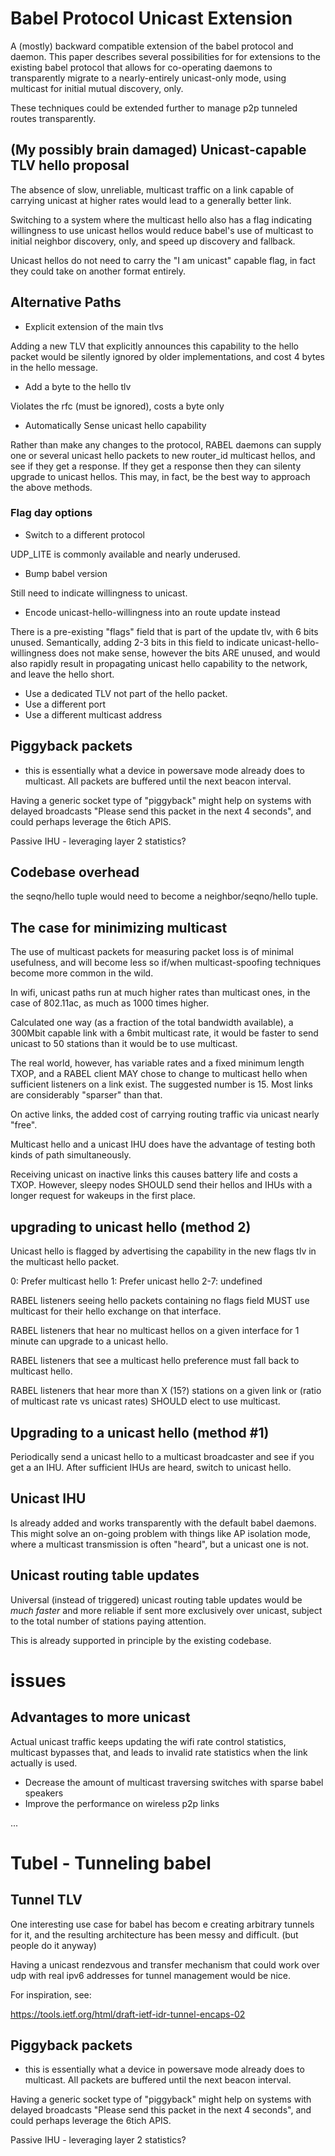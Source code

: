 # Babel Protocol Unicast Extension

A (mostly) backward compatible extension of the babel protocol and
daemon. This paper describes several possibilities for for extensions to
the existing babel protocol that allows for co-operating daemons to
transparently migrate to a nearly-entirely unicast-only mode, using
multicast for initial mutual discovery, only.

These techniques could be extended further to manage p2p tunneled routes
transparently.

## (My possibly brain damaged) Unicast-capable TLV hello proposal

The absence of slow, unreliable, multicast traffic on a link capable of
carrying unicast at higher rates would lead to a generally better link.

Switching to a system where the multicast hello also has a flag
indicating willingness to use unicast hellos would reduce babel's use of
multicast to initial neighbor discovery, only, and speed up discovery
and fallback.

Unicast hellos do not need to carry the "I am unicast" capable flag,
in fact they could take on another format entirely.

## Alternative Paths

* Explicit extension of the main tlvs

Adding a new TLV that explicitly announces this capability to the hello
packet would be silently ignored by older implementations, and cost 4
bytes in the hello message.

* Add a byte to the hello tlv

Violates the rfc (must be ignored), costs a byte only

* Automatically Sense unicast hello capability

Rather than make any changes to the protocol, RABEL daemons can
supply one or several unicast hello packets to new router_id multicast hellos,
and see if they get a response. If they get a response then they can
silenty upgrade to unicast hellos. This may, in fact, be the best
way to approach the above methods.

### Flag day options

* Switch to a different protocol

UDP_LITE is commonly available and nearly underused.

* Bump babel version

Still need to indicate willingness to unicast.

* Encode unicast-hello-willingness into an route update instead

There is a pre-existing "flags" field that is part of the update tlv,
with 6 bits unused. Semantically, adding 2-3 bits in this field to
indicate unicast-hello-willingness does not make sense, however
the bits ARE unused, and would also rapidly result in propagating
unicast hello capability to the network, and leave the hello short.

* Use a dedicated TLV not part of the hello packet.
* Use a different port
* Use a different multicast address

## Piggyback packets

- this is essentially what a device in powersave mode already does to
  multicast. All packets are buffered until the next beacon interval.

Having a generic socket type of "piggyback" might help on systems with
delayed broadcasts "Please send this packet in the next 4 seconds", and
could perhaps leverage the 6tich APIS.

Passive IHU - leveraging layer 2 statistics?

## Codebase overhead

the seqno/hello tuple would need to become a neighbor/seqno/hello tuple.

## The case for minimizing multicast

The use of multicast packets for measuring packet loss is of minimal
usefulness, and will become less so if/when multicast-spoofing
techniques become more common in the wild.

In wifi, unicast paths run at much higher rates than multicast ones, in
the case of 802.11ac, as much as 1000 times higher.

Calculated one way (as a fraction of the total bandwidth available),
a 300Mbit capable link with a 6mbit multicast rate, it would be faster
to send unicast to 50 stations than it would be to use multicast.

The real world, however, has variable rates and a fixed minimum length
TXOP, and a RABEL client MAY chose to change to multicast hello when
sufficient listeners on a link exist. The suggested number is 15. Most
links are considerably "sparser" than that.

On active links, the added cost of carrying routing traffic via unicast
nearly "free".

Multicast hello and a unicast IHU does have the advantage of testing
both kinds of path simultaneously.

Receiving unicast on inactive links this causes battery life and costs a TXOP.
However, sleepy nodes SHOULD send their hellos and IHUs with a longer
request for wakeups in the first place.

## upgrading to unicast hello (method 2)

Unicast hello is flagged by advertising the capability in the
new flags tlv in the multicast hello packet.

0: Prefer multicast hello
1: Prefer unicast hello
2-7: undefined

RABEL listeners seeing hello packets containing no flags field MUST use
multicast for their hello exchange on that interface.

RABEL listeners that hear no multicast hellos on a given interface for 1
minute can upgrade to a unicast hello.

RABEL listeners that see a multicast hello preference must fall back to
multicast hello.

RABEL listeners that hear more than X (15?) stations on a given link or
(ratio of multicast rate vs unicast rates) SHOULD elect to use multicast.

## Upgrading to a unicast hello (method #1)

Periodically send a unicast hello to a multicast broadcaster and see
if you get a an IHU. After sufficient IHUs are heard, switch to
unicast hello.

## Unicast IHU

Is already added and works transparently with the default babel daemons.
This might solve an on-going problem with things like AP isolation mode,
where a multicast transmission is often "heard", but a unicast one is not.

## Unicast routing table updates

Universal (instead of triggered) unicast routing table updates would be
*much faster* and more reliable if sent more exclusively over unicast,
subject to the total number of stations paying attention.

This is already supported in principle by the existing codebase.

# issues

## Advantages to more unicast

Actual unicast traffic keeps updating the wifi rate control statistics,
multicast bypasses that, and leads to invalid rate statistics when the
link actually is used.

* Decrease the amount of multicast traversing switches with sparse babel speakers
* Improve the performance on wireless p2p links



...

# Tubel - Tunneling babel

## Tunnel TLV

One interesting use case for babel has becom e creating arbitrary
tunnels for it, and the resulting architecture has been messy and
difficult. (but people do it anyway)

Having a unicast rendezvous and transfer mechanism that could work over udp
with real ipv6 addresses for tunnel management would be nice.

For inspiration, see:

https://tools.ietf.org/html/draft-ietf-idr-tunnel-encaps-02

## Piggyback packets

- this is essentially what a device in powersave mode already does to
  multicast. All packets are buffered until the next beacon interval.

Having a generic socket type of "piggyback" might help on systems with
delayed broadcasts "Please send this packet in the next 4 seconds", and
could perhaps leverage the 6tich APIS.

Passive IHU - leveraging layer 2 statistics?
